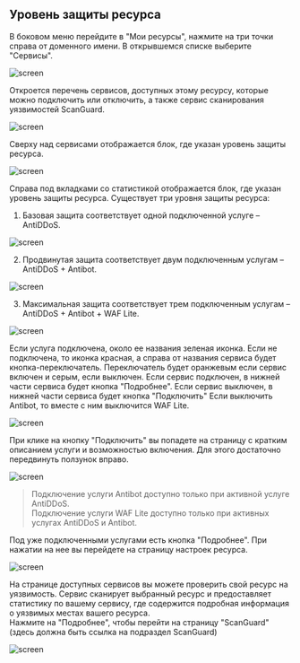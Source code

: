 ## **Уровень защиты ресурса**

В боковом меню перейдите в "Мои ресурсы", нажмите на три точки справа от доменного имени. В открывшемся списке выберите "Сервисы".

![screen]()

Откроется перечень сервисов, доступных этому ресурсу, которые можно подключить или отключить, а также сервис сканирования уязвимостей ScanGuard.

![screen]()

Сверху над сервисами отображается блок, где указан уровень защиты ресурса. 

![screen]()

Справа под вкладками со статистикой отображается блок, где указан уровень защиты ресурса. Существует три уровня защиты ресурса:

1. Базовая защита соответствует одной подключенной услуге – AntiDDoS.

![screen]()

2. Продвинутая защита соответствует двум подключенным услугам – AntiDDoS + Antibot.

![screen]()

3. Максимальная защита соответствует трем подключенным услугам – AntiDDoS + Antibot + WAF Lite. 

![screen]()

Если услуга подключена, около ее названия зеленая иконка. Если не подключена, то иконка красная, а справа от названия сервиса будет кнопка-переключатель. Переключатель будет оранжевым если сервис включен и серым, если выключен.
Если сервис подключен, в нижней части сервиса будет кнопка "Подробнее".
Если сервис выключен, в нижней части сервиса будет кнопка "Подключить"
Если выключить Antibot, то вместе с ним выключится WAF Lite.

![screen]()

При клике на кнопку "Подключить" вы попадете на страницу с кратким описанием услуги и возможностью включения. Для этого достаточно передвинуть ползунок вправо.

![screen]()

> Подключение услуги Antibot доступно только при активной услуге AntiDDoS.  
Подключение услуги WAF Lite доступно только при активных услугах AntiDDoS и Antibot.

Под уже подключенными услугами есть кнопка "Подробнее". При нажатии на нее вы перейдете на страницу настроек ресурса.

![screen]()

На странице доступных сервисов вы можете проверить свой ресурс на уязвимость. Сервис сканирует выбранный ресурс и предоставляет статистику по вашему сервису, где содержится подробная информация о уязвимых местах вашего ресурса.  
Нажмите на "Подробнее", чтобы перейти на страницу "ScanGuard" (здесь должна быть ссылка на подраздел ScanGuard)

![screen]()

